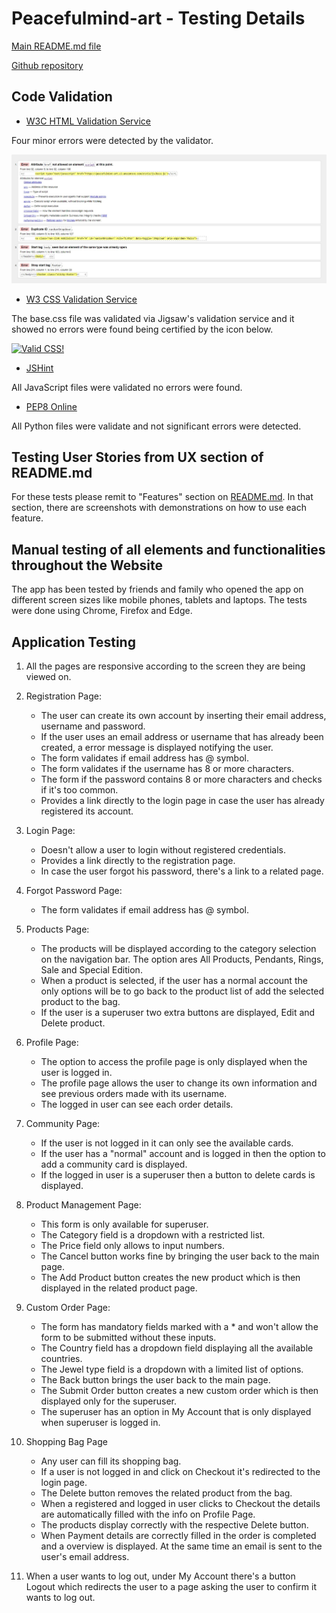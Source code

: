 # Peacefulmind-art - Testing Details

[Main README.md file](README.md)

[Github repository](https://github.com/Claudio-C-Santos/MS4-peacefulmind.art)

## Code Validation

- [W3C HTML Validation Service](https://validator.w3.org/)

Four minor errors were detected by the validator.

<img src="static/validations/html_validation.jpg" alt="HTML Validation Erros"><br>

- [W3 CSS Validation Service](https://jigsaw.w3.org/css-validator/)

The base.css file was validated via Jigsaw's validation service and it showed no errors were found being certified by the icon below.

<p>
    <a href="http://jigsaw.w3.org/css-validator/check/referer">
        <img style="border:0;width:88px;height:31px"
            src="http://jigsaw.w3.org/css-validator/images/vcss"
            alt="Valid CSS!" />
    </a>
</p>

- [JSHint](https://jshint.com/)

All JavaScript files were validated no errors were found.

- [PEP8 Online](http://pep8online.com/)

All Python files were validate and not significant errors were detected.

## Testing User Stories from UX section of README.md

For these tests please remit to "Features" section on [README.md](README.md). In that section, there are screenshots with demonstrations on how to use each feature.

## Manual testing of all elements and functionalities throughout the Website

The app has been tested by friends and family who opened the app on different screen sizes like mobile phones, tablets and laptops. The tests were done using Chrome, Firefox and Edge.

## Application Testing

1.  All the pages are responsive according to the screen they are being viewed on.

2.  Registration Page:
    - The user can create its own account by inserting their email address, username and password.
    - If the user uses an email address or username that has already been created, a error message is displayed notifying the user.
    - The form validates if email address has @ symbol.
    - The form validates if the username has 8 or more characters.
    - The form if the password contains 8 or more characters and checks if it's too common.
    - Provides a link directly to the login page in case the user has already registered its account.

3. Login Page:
    - Doesn't allow a user to login without registered credentials.
    - Provides a link directly to the registration page.
    - In case the user forgot his password, there's a link to a related page.

4. Forgot Password Page:
    - The form validates if email address has @ symbol.

5. Products Page:
    - The products will be displayed according to the category selection on the navigation bar. The option ares All Products, Pendants, Rings, Sale and Special Edition.
    - When a product is selected, if the user has a normal account the only options will be to go back to the product list of add the selected product to the bag.
    - If the user is a superuser two extra buttons are displayed, Edit and Delete product.

6. Profile Page:
    - The option to access the profile page is only displayed when the user is logged in.
    - The profile page allows the user to change its own information and see previous orders made with its username.
    - The logged in user can see each order details.

7. Community Page:
    - If the user is not logged in it can only see the available cards.
    - If the user has a "normal" account and is logged in then the option to add a community card is displayed.
    - If the logged in user is a superuser then a button to delete cards is displayed.

8. Product Management Page:
    - This form is only available for superuser.
    - The Category field is a dropdown with a restricted list.
    - The Price field only allows to input numbers.
    - The Cancel button works fine by bringing the user back to the main page.
    - The Add Product button creates the new product which is then displayed in the related product page.

9. Custom Order Page:
    - The form has mandatory fields marked with a * and won't allow the form to be submitted without these inputs.
    - The Country field has a dropdown field displaying all the available countries. 
    - The Jewel type field is a dropdown with a limited list of options.
    - The Back button brings the user back to the main page.
    - The Submit Order button creates a new custom order which is then displayed only for the superuser.
    - The superuser has an option in My Account that is only displayed when superuser is logged in.

10. Shopping Bag Page
    - Any user can fill its shopping bag.
    - If a user is not logged in and click on Checkout it's redirected to the login page.
    - The Delete button removes the related product from the bag.
    - When a registered and logged in user clicks to Checkout the details are automatically filled with the info on Profile Page.
    - The products display correctly with the respective Delete button.
    - When Payment details are correctly filled in the order is completed and a overview is displayed. At the same time an email is sent to the user's email address.

11. When a user wants to log out, under My Account there's a button Logout which redirects the user to a page asking the user to confirm it wants to log out.

